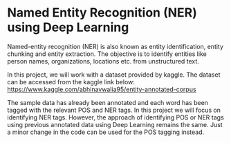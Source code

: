 # Named Entity Recognition (NER) using Deep Learning


Named-entity recognition (NER) is also known as entity identification, entity chunking and entity extraction. The objective is to identify entities like person names, organizations, locations etc. from unstructured text.

In this project, we will work with a dataset provided by kaggle. The dataset can be accessed from the kaggle link below: https://www.kaggle.com/abhinavwalia95/entity-annotated-corpus

The sample data has already been annotated and each word has been tagged with the relevant POS and NER tags. In this project we will focus on identifying NER tags. However, the approach of identifying POS or NER tags using previous annotated data using Deep Learning remains the same. Just a minor change in the code can be used for the POS tagging instead.
